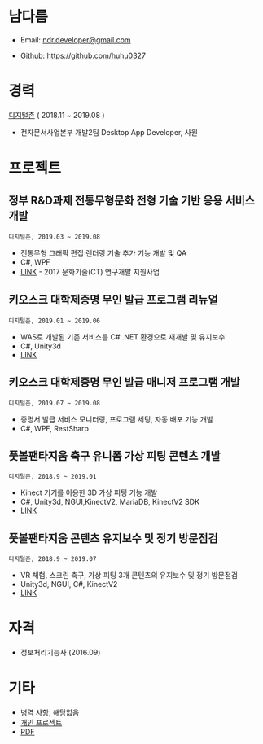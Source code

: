 # 남다름

- Email: ndr.developer@gmail.com

- Github: https://github.com/huhu0327

# 경력

[디지털존](http://doculink.co.kr) ( 2018.11 ~ 2019.08 )

- 전자문서사업본부 개발2팀 Desktop App Developer, 사원

# 프로젝트

## 정부 R&D과제 전통무형문화 전형 기술 기반 응용 서비스 개발

`디지털존, 2019.03 ~ 2019.08`

- 전통무형 그래픽 편집 렌더링 기술 추가 기능 개발 및 QA
- C#, WPF
- [LINK](http://www.doculink.co.kr/servlet/WMINDEX?COMMAND=busi_proj_refe) - 2017 문화기술(CT) 연구개발 지원사업

## 키오스크 대학제증명 무인 발급 프로그램 리뉴얼

`디지털존, 2019.01 ~ 2019.06`

- WAS로 개발된 기존 서비스를 C# .NET 환경으로 재개발 및 유지보수
- C#, Unity3d
- [LINK](http://www.doculink.co.kr/servlet/WMINDEX?COMMAND=serv_univ_kios)

## 키오스크 대학제증명 무인 발급 매니저 프로그램 개발

`디지털존, 2019.07 ~ 2019.08`

- 증명서 발급 서비스 모니터링, 프로그램 세팅, 자동 배포 기능 개발
- C#, WPF, RestSharp

## 풋볼팬타지움 축구 유니폼 가상 피팅 콘텐츠 개발

`디지털존, 2018.9 ~ 2019.01`

- Kinect 기기를 이용한 3D 가상 피팅 기능 개발
- C#, Unity3d, NGUI,KinectV2, MariaDB, KinectV2 SDK
- [LINK](http://www.doculink.co.kr/servlet/WMINDEX?COMMAND=prod_vrar_virt)

## 풋볼팬타지움 콘텐츠 유지보수 및 정기 방문점검

`디지털존, 2018.9 ~ 2019.07`

- VR 체험, 스크린 축구, 가상 피팅 3개 콘텐츠의 유지보수 및 정기 방문점검
- Unity3d, NGUI, C#, KinectV2
- [LINK](http://www.doculink.co.kr/servlet/WMINDEX?COMMAND=prod_vrar_spor)

# 자격

- 정보처리기능사 (2016.09)

# 기타
- 병역 사항, 해당없음
- [개인 프로젝트](https://github.com/huhu0327/etc-projects)
- [PDF](https://huhu0327.github.io/resume-pdf/)
